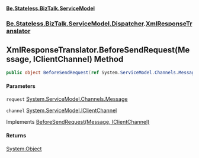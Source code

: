 #### [Be.Stateless.BizTalk.ServiceModel](README.md 'README')
### [Be.Stateless.BizTalk.ServiceModel.Dispatcher](Be.Stateless.BizTalk.ServiceModel.Dispatcher.md 'Be.Stateless.BizTalk.ServiceModel.Dispatcher').[XmlResponseTranslator](XmlResponseTranslator.md 'Be.Stateless.BizTalk.ServiceModel.Dispatcher.XmlResponseTranslator')

## XmlResponseTranslator.BeforeSendRequest(Message, IClientChannel) Method

```csharp
public object BeforeSendRequest(ref System.ServiceModel.Channels.Message request, System.ServiceModel.IClientChannel channel);
```
#### Parameters

<a name='Be.Stateless.BizTalk.ServiceModel.Dispatcher.XmlResponseTranslator.BeforeSendRequest(System.ServiceModel.Channels.Message,System.ServiceModel.IClientChannel).request'></a>

`request` [System.ServiceModel.Channels.Message](https://docs.microsoft.com/en-us/dotnet/api/System.ServiceModel.Channels.Message 'System.ServiceModel.Channels.Message')

<a name='Be.Stateless.BizTalk.ServiceModel.Dispatcher.XmlResponseTranslator.BeforeSendRequest(System.ServiceModel.Channels.Message,System.ServiceModel.IClientChannel).channel'></a>

`channel` [System.ServiceModel.IClientChannel](https://docs.microsoft.com/en-us/dotnet/api/System.ServiceModel.IClientChannel 'System.ServiceModel.IClientChannel')

Implements [BeforeSendRequest(Message, IClientChannel)](https://docs.microsoft.com/en-us/dotnet/api/System.ServiceModel.Dispatcher.IClientMessageInspector.BeforeSendRequest#System_ServiceModel_Dispatcher_IClientMessageInspector_BeforeSendRequest_System_ServiceModel_Channels_Message@,System_ServiceModel_IClientChannel_ 'System.ServiceModel.Dispatcher.IClientMessageInspector.BeforeSendRequest(System.ServiceModel.Channels.Message@,System.ServiceModel.IClientChannel)')

#### Returns
[System.Object](https://docs.microsoft.com/en-us/dotnet/api/System.Object 'System.Object')